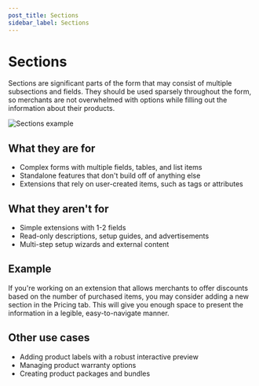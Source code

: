 ```yaml
---
post_title: Sections
sidebar_label: Sections
---
```


# Sections

Sections are significant parts of the form that may consist of multiple subsections and fields. They should be used sparsely throughout the form, so merchants are not overwhelmed with options while filling out the information about their products.

![Sections example](https://developer.poocommerce.com/wp-content/uploads/2023/12/product-editor-ext-guidelines-sections.png)

## What they are for

- Complex forms with multiple fields, tables, and list items
- Standalone features that don't build off of anything else
- Extensions that rely on user-created items, such as tags or attributes

## What they aren't for

- Simple extensions with 1-2 fields
- Read-only descriptions, setup guides, and advertisements
- Multi-step setup wizards and external content

## Example

If you're working on an extension that allows merchants to offer discounts based on the number of purchased items, you may consider adding a new section in the Pricing tab. This will give you enough space to present the information in a legible, easy-to-navigate manner.

## Other use cases

- Adding product labels with a robust interactive preview
- Managing product warranty options
- Creating product packages and bundles
